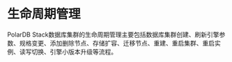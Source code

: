 # 生命周期管理

PolarDB Stack数据库集群的生命周期管理主要包括数据库集群创建、刷新引擎参数、规格变更、添加删除节点、存储扩容、迁移节点、重建、重启集群、重启实例、读写切换、引擎小版本升级等流程。